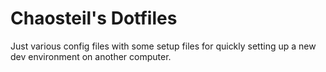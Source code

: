 Chaosteil's Dotfiles
====================

Just various config files with some setup files for quickly setting up a new
dev environment on another computer.
